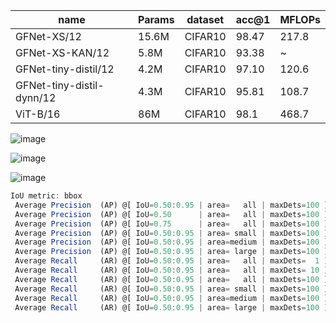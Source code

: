 | name | Params | dataset | acc@1 | MFLOPs |
| --- | --- | --- | --- | --- |
| GFNet-XS/12 | 15.6M | CIFAR10 | 98.47 | 217.8|
| GFNet-XS-KAN/12 | 5.8M | CIFAR10 | 93.38 | ~ |
| GFNet-tiny-distil/12 | 4.2M | CIFAR10 | 97.10 | 120.6 |
| GFNet-tiny-distil-dynn/12 | 4.3M | CIFAR10 | 95.81 | 108.7 |
| ViT-B/16 | 86M | CIFAR10 | 98.1 | 468.7 |

![image](https://github.com/zhaoweizhao/EdgeComputing/assets/151530559/71bb1a33-5d44-47fc-96b8-0757c4d17274)

![image](https://github.com/zhaoweizhao/EdgeComputing/assets/151530559/a558153c-acec-44b1-b87e-97d2d9dfc6f5)

![image](https://github.com/zhaoweizhao/EdgeComputing/assets/151530559/762e946e-fe41-481a-bf7a-948a53641f07)

```javascript
IoU metric: bbox
 Average Precision  (AP) @[ IoU=0.50:0.95 | area=   all | maxDets=100 ] = 0.308
 Average Precision  (AP) @[ IoU=0.50      | area=   all | maxDets=100 ] = 0.514
 Average Precision  (AP) @[ IoU=0.75      | area=   all | maxDets=100 ] = 0.309
 Average Precision  (AP) @[ IoU=0.50:0.95 | area= small | maxDets=100 ] = 0.211
 Average Precision  (AP) @[ IoU=0.50:0.95 | area=medium | maxDets=100 ] = 0.430
 Average Precision  (AP) @[ IoU=0.50:0.95 | area= large | maxDets=100 ] = 0.662
 Average Recall     (AR) @[ IoU=0.50:0.95 | area=   all | maxDets=  1 ] = 0.120
 Average Recall     (AR) @[ IoU=0.50:0.95 | area=   all | maxDets= 10 ] = 0.346
 Average Recall     (AR) @[ IoU=0.50:0.95 | area=   all | maxDets=100 ] = 0.452
 Average Recall     (AR) @[ IoU=0.50:0.95 | area= small | maxDets=100 ] = 0.360
 Average Recall     (AR) @[ IoU=0.50:0.95 | area=medium | maxDets=100 ] = 0.578
 Average Recall     (AR) @[ IoU=0.50:0.95 | area= large | maxDets=100 ] = 0.776
```
